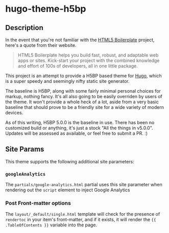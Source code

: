 # hugo-theme-h5bp

## Description

In the event that you're not familiar with the [HTML5 Boilerplate][h5bp]
project, here's a quote from their website.

> HTML5 Boilerplate helps you build fast, robust, and adaptable web apps or
> sites. Kick-start your project with the combined knowledge and effort of 100s
> of developers, all in one little package.

This project is an attempt to provide a H5BP based theme for [Hugo][], which is
a super speedy and seemingly nifty static site generator.

The baseline is H5BP, along with some fairly minimal personal choices for
markup, nothing fancy. It's all also going to be easily overriden by users of
the theme. It won't provide a whole heck of a lot, aside from a very basic
baseline that should prove to be a friendly site for a wide variety of modern
devices.

As of this writing, H5BP 5.0.0 is the baseline in use. There has been no
customized build or anything, it's just a stock "All the things in v5.0.0".
Updates will be assessed as available, or feel free to submit a PR. :)

## Site Params

This theme supports the following additional site parameters:

### `googleAnalytics`

The `partials/google-analytics.html` partial uses this site parameter when
rendering out the `script` element to inject Google Analytics

### Post Front-matter options

The `layout/_default/single.html` template will check for the presence of
`rendertoc` in your item's front-matter, and if it exists, it will render the
`{{ .TableOfContents }}` variable into the page.

[h5bp]: https://html5boilerplate.com/
[Hugo]: http://gohugo.io/
